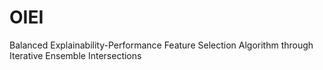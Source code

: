 # OIEI
Balanced Explainability-Performance Feature Selection Algorithm through Iterative Ensemble Intersections
